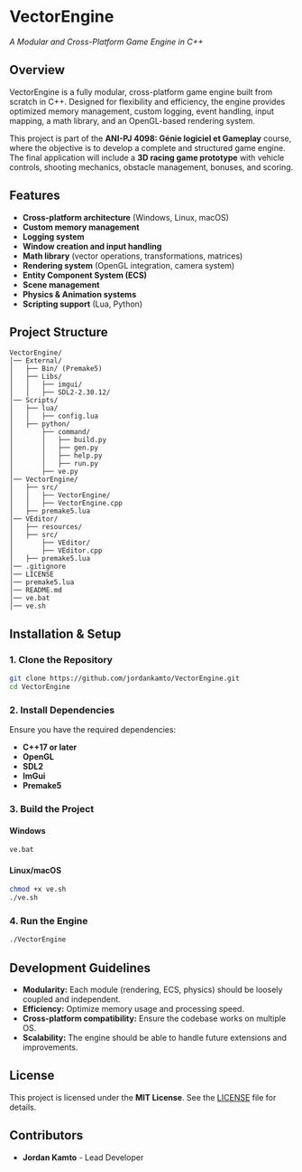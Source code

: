 # **VectorEngine**

_A Modular and Cross-Platform Game Engine in C++_

## **Overview**

VectorEngine is a fully modular, cross-platform game engine built from scratch in C++. Designed for flexibility and efficiency, the engine provides optimized memory management, custom logging, event handling, input mapping, a math library, and an OpenGL-based rendering system.

This project is part of the **ANI-PJ 4098: Génie logiciel et Gameplay** course, where the objective is to develop a complete and structured game engine. The final application will include a **3D racing game prototype** with vehicle controls, shooting mechanics, obstacle management, bonuses, and scoring.

## **Features**

- **Cross-platform architecture** (Windows, Linux, macOS)
- **Custom memory management**
- **Logging system**
- **Window creation and input handling**
- **Math library** (vector operations, transformations, matrices)
- **Rendering system** (OpenGL integration, camera system)
- **Entity Component System (ECS)**
- **Scene management**
- **Physics & Animation systems**
- **Scripting support** (Lua, Python)

## **Project Structure**

```
VectorEngine/
│── External/
│   ├── Bin/ (Premake5)
│   ├── Libs/
│   │   ├── imgui/
│   │   ├── SDL2-2.30.12/
│── Scripts/
│   ├── lua/
│   │   ├── config.lua
│   ├── python/
│       ├── command/
│       │   ├── build.py
│       │   ├── gen.py
│       │   ├── help.py
│       │   ├── run.py
│       ├── ve.py
│── VectorEngine/
│   ├── src/
│   │   ├── VectorEngine/
│   │   ├── VectorEngine.cpp
│   ├── premake5.lua
│── VEditor/
│   ├── resources/
│   ├── src/
│       ├── VEditor/
│       ├── VEditor.cpp
│   ├── premake5.lua
│── .gitignore
│── LICENSE
│── premake5.lua
│── README.md
│── ve.bat
│── ve.sh
```

## **Installation & Setup**

### **1. Clone the Repository**

```sh
git clone https://github.com/jordankamto/VectorEngine.git
cd VectorEngine
```

### **2. Install Dependencies**

Ensure you have the required dependencies:

- **C++17 or later**
- **OpenGL**
- **SDL2**
- **ImGui**
- **Premake5**

### **3. Build the Project**

#### **Windows**

```sh
ve.bat
```

#### **Linux/macOS**

```sh
chmod +x ve.sh
./ve.sh
```

### **4. Run the Engine**

```sh
./VectorEngine
```

## **Development Guidelines**

- **Modularity:** Each module (rendering, ECS, physics) should be loosely coupled and independent.
- **Efficiency:** Optimize memory usage and processing speed.
- **Cross-platform compatibility:** Ensure the codebase works on multiple OS.
- **Scalability:** The engine should be able to handle future extensions and improvements.

## **License**

This project is licensed under the **MIT License**. See the [LICENSE](LICENSE) file for details.

## **Contributors**

- **Jordan Kamto** - Lead Developer
